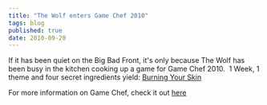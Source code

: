 ```yaml
---
title: "The Wolf enters Game Chef 2010"
tags: blog
published: true
date: 2010-09-20
---
```


If it has been quiet on the Big Bad Front, it's only because The Wolf has been busy in the kitchen cooking up a game for Game Chef 2010.  1 Week, 1 theme and four secret ingredients yield: [Burning Your Skin](http://www.bigbadcon.com/wp-content/uploads/2010/09/Burning-Your-Skin.pdf)

For more information on Game Chef, check it out [here](http://gamechef.wordpress.com)
